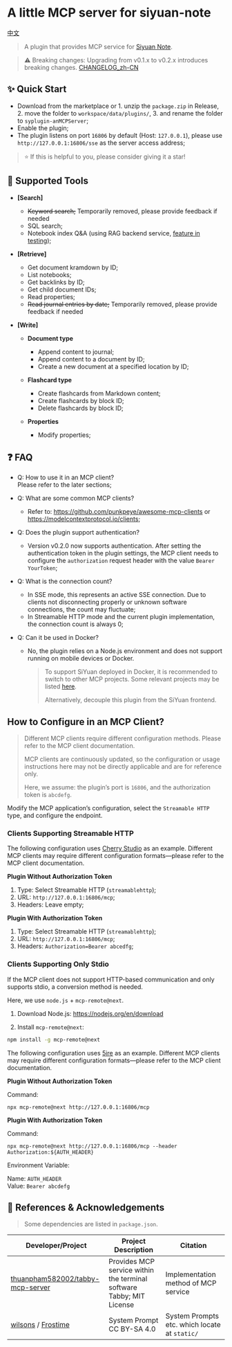 
# A little MCP server for siyuan-note

[中文](./README_zh_CN.md)

> A plugin that provides MCP service for [Siyuan Note](https://github.com/siyuan-note/siyuan).

> ⚠️ Breaking changes: Upgrading from v0.1.x to v0.2.x introduces breaking changes. [CHANGELOG_zh-CN](./CHANGELOG.md)

## ✨ Quick Start

- Download from the marketplace or 1. unzip the `package.zip` in Release, 2. move the folder to `workspace/data/plugins/`, 3. and rename the folder to `syplugin-anMCPServer`;
- Enable the plugin;
- The plugin listens on port `16806` by default (Host: `127.0.0.1`), please use `http://127.0.0.1:16806/sse` as the server access address;

> ⭐ If this is helpful to you, please consider giving it a star!

## 🔧 Supported Tools

* **\[Search]**

  * ~~Keyword search;~~ Temporarily removed, please provide feedback if needed
  * SQL search;
  * Notebook index Q\&A (using RAG backend service, [feature in testing](./RAG_BETA.md));

* **\[Retrieve]**

  * Get document kramdown by ID;
  * List notebooks;
  * Get backlinks by ID;
  * Get child document IDs;
  * Read properties;
  * ~~Read journal entries by date;~~ Temporarily removed, please provide feedback if needed

* **\[Write]**

  * **Document type**

    * Append content to journal;
    * Append content to a document by ID;
    * Create a new document at a specified location by ID;
  * **Flashcard type**

    * Create flashcards from Markdown content;
    * Create flashcards by block ID;
    * Delete flashcards by block ID;
  * **Properties**

    * Modify properties;


## ❓ FAQ

- Q: How to use it in an MCP client?  
  Please refer to the later sections;  

- Q: What are some common MCP clients?  
  - Refer to: https://github.com/punkpeye/awesome-mcp-clients or https://modelcontextprotocol.io/clients;  

- Q: Does the plugin support authentication?  
  - Version v0.2.0 now supports authentication. After setting the authentication token in the plugin settings, the MCP client needs to configure the `authorization` request header with the value `Bearer YourToken`;  

- Q: What is the connection count?  
  - In SSE mode, this represents an active SSE connection. Due to clients not disconnecting properly or unknown software connections, the count may fluctuate;  
  - In Streamable HTTP mode and the current plugin implementation, the connection count is always 0;  

- Q: Can it be used in Docker?  
  - No, the plugin relies on a Node.js environment and does not support running on mobile devices or Docker.  

    > To support SiYuan deployed in Docker, it is recommended to switch to other MCP projects. Some relevant projects may be listed [here](https://github.com/siyuan-note/siyuan/issues/13795).
    >  
    > Alternatively, decouple this plugin from the SiYuan frontend.  

## How to Configure in an MCP Client?  

> Different MCP clients require different configuration methods. Please refer to the MCP client documentation.  
>  
> MCP clients are continuously updated, so the configuration or usage instructions here may not be directly applicable and are for reference only.  
>  
> Here, we assume: the plugin’s port is `16806`, and the authorization token is `abcdefg`.  

Modify the MCP application’s configuration, select the `Streamable HTTP` type, and configure the endpoint.  

### Clients Supporting Streamable HTTP  

The following configuration uses [Cherry Studio](https://github.com/CherryHQ/cherry-studio) as an example. Different MCP clients may require different configuration formats—please refer to the MCP client documentation.  

**Plugin Without Authorization Token**  

1. Type: Select Streamable HTTP (`streamablehttp`);  
2. URL: `http://127.0.0.1:16806/mcp`;  
3. Headers: Leave empty;  

**Plugin With Authorization Token**  

1. Type: Select Streamable HTTP (`streamablehttp`);  
2. URL: `http://127.0.0.1:16806/mcp`;  
3. Headers: `Authorization=Bearer abcedfg`;  

### Clients Supporting Only Stdio  

If the MCP client does not support HTTP-based communication and only supports stdio, a conversion method is needed.  

Here, we use `node.js` + `mcp-remote@next`.  

1. Download Node.js: https://nodejs.org/en/download  

2. Install `mcp-remote@next`:  
  ```bash  
  npm install -g mcp-remote@next  
  ```  

The following configuration uses [5ire](https://5ire.app/) as an example. Different MCP clients may require different configuration formats—please refer to the MCP client documentation.  

**Plugin Without Authorization Token**  

Command:  
```  
npx mcp-remote@next http://127.0.0.1:16806/mcp  
```  

**Plugin With Authorization Token**  

Command:  
```  
npx mcp-remote@next http://127.0.0.1:16806/mcp --header Authorization:${AUTH_HEADER}  
```  

Environment Variable:  

Name: `AUTH_HEADER`  
Value: `Bearer abcdefg`

## 🙏 References & Acknowledgements

> Some dependencies are listed in `package.json`.

| Developer/Project                                                         | Project Description           | Citation         |
|---------------------------------------------------------------------|----------------|--------------|
| [thuanpham582002/tabby-mcp-server](https://github.com/thuanpham582002/tabby-mcp-server) | Provides MCP service within the terminal software Tabby; MIT License | Implementation method of MCP service |
| [wilsons](https://ld246.com/article/1756172573626/comment/1756384424179?r=wilsons#comments) / [Frostime](https://ld246.com/article/1739546865001#%E6%80%9D%E6%BA%90-SQL-%E6%9F%A5%E8%AF%A2-System-Prompt) | System Prompt CC BY-SA 4.0 | System Prompts etc. which locate at `static/` |